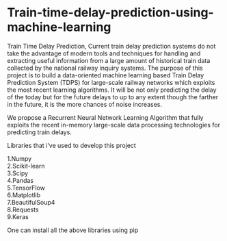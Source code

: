 # Train-time-delay-prediction-using-machine-learning
Train Time Delay Prediction,
Current train delay prediction systems do not take the advantage of modern tools and techniques for handling and extracting useful information from a large amount of historical train data collected by the national railway inquiry systems. The purpose of this project is to build a data-oriented machine learning based Train Delay Prediction System (TDPS) for large-scale railway networks which exploits the most recent learning algorithms. It will be not only predicting the delay of the today but for the future delays to up to any extent though the farther in the future, it is the more chances of noise increases.

We propose a Recurrent Neural Network Learning Algorithm that fully exploits the recent in-memory large-scale data processing technologies for predicting train delays. 


Libraries that i've used to develop this project

1.Numpy<br>
2.Scikit-learn <br>
3.Scipy <br>
4.Pandas <br>
5.TensorFlow <br>
6.Matplotlib <br>
7.BeautifulSoup4 <br>
8.Requests <br>
9.Keras <br>

One can install all the above libraries using pip
